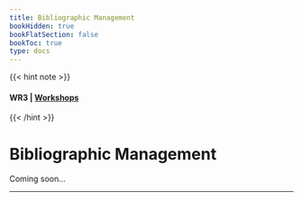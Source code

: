 ```yaml
---
title: Bibliographic Management
bookHidden: true
bookFlatSection: false
bookToc: true
type: docs
---
```


{{< hint note >}} 
#### <i class="fas fa-dot-circle"></i>  **WR3** | [**Workshops**](/courses/workshops/) 
{{< /hint >}}

# Bibliographic Management

Coming soon...

---


